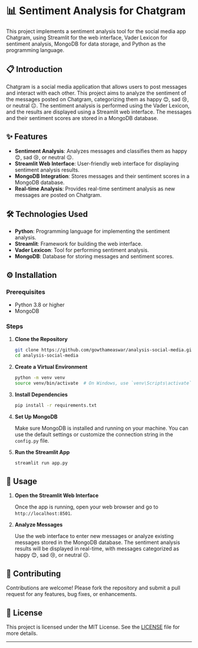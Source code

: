 # 📊 Sentiment Analysis for Chatgram

This project implements a sentiment analysis tool for the social media app Chatgram, using Streamlit for the web interface, Vader Lexicon for sentiment analysis, MongoDB for data storage, and Python as the programming language.

## 📋 Introduction

Chatgram is a social media application that allows users to post messages and interact with each other. This project aims to analyze the sentiment of the messages posted on Chatgram, categorizing them as happy 😊, sad 😢, or neutral 😐. The sentiment analysis is performed using the Vader Lexicon, and the results are displayed using a Streamlit web interface. The messages and their sentiment scores are stored in a MongoDB database.

## ✨ Features

- **Sentiment Analysis**: Analyzes messages and classifies them as happy 😊, sad 😢, or neutral 😐.
- **Streamlit Web Interface**: User-friendly web interface for displaying sentiment analysis results.
- **MongoDB Integration**: Stores messages and their sentiment scores in a MongoDB database.
- **Real-time Analysis**: Provides real-time sentiment analysis as new messages are posted on Chatgram.

## 🛠 Technologies Used

- **Python**: Programming language for implementing the sentiment analysis.
- **Streamlit**: Framework for building the web interface.
- **Vader Lexicon**: Tool for performing sentiment analysis.
- **MongoDB**: Database for storing messages and sentiment scores.

## ⚙️ Installation

### Prerequisites

- Python 3.8 or higher
- MongoDB

### Steps

1. **Clone the Repository**

   ```bash
   git clone https://github.com/gowthameaswar/analysis-social-media.git
   cd analysis-social-media
   ```

2. **Create a Virtual Environment**

   ```bash
   python -m venv venv
   source venv/bin/activate  # On Windows, use `venv\Scripts\activate`
   ```

3. **Install Dependencies**

   ```bash
   pip install -r requirements.txt
   ```

4. **Set Up MongoDB**

   Make sure MongoDB is installed and running on your machine. You can use the default settings or customize the connection string in the `config.py` file.

5. **Run the Streamlit App**

   ```bash
   streamlit run app.py
   ```

## 🚀 Usage

1. **Open the Streamlit Web Interface**

   Once the app is running, open your web browser and go to `http://localhost:8501`.

2. **Analyze Messages**

   Use the web interface to enter new messages or analyze existing messages stored in the MongoDB database. The sentiment analysis results will be displayed in real-time, with messages categorized as happy 😊, sad 😢, or neutral 😐.

## 🤝 Contributing

Contributions are welcome! Please fork the repository and submit a pull request for any features, bug fixes, or enhancements.

## 📜 License

This project is licensed under the MIT License. See the [LICENSE](LICENSE) file for more details.

---
